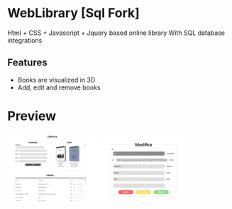 # WebLibrary [Sql Fork]
Html + CSS + Javascript + Jquery based online library 
With SQL database integrations

## Features 
- Books are visualized in 3D
- Add, edit and remove books
# Preview
<img src="https://github.com/frephs/WebLibrarySql/blob/main/preview.jpg" width=40%>
<img src="https://github.com/frephs/WebLibrarySql/blob/main/preview2.png" width=40%>
